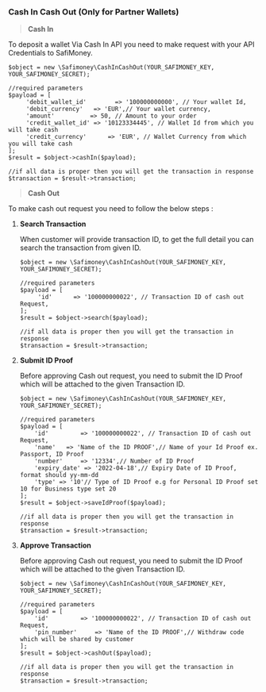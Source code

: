 ### Cash In Cash Out (Only for Partner Wallets)

> **Cash In**

To deposit a wallet Via Cash In API you need to make request with your API Credentials to SafiMoney.

```
$object = new \Safimoney\CashInCashOut(YOUR_SAFIMONEY_KEY, YOUR_SAFIMONEY_SECRET);

//required parameters
$payload = [
     'debit_wallet_id'        => '100000000000', // Your wallet Id,
     'debit_currency' 	=> 'EUR',// Your wallet currency,
     'amount'          => 50, // Amount to your order
     'credit_wallet_id' => '10123334445', // Wallet Id from which you will take cash
     'credit_currency'      => 'EUR', // Wallet Currency from which you will take cash
];
$result = $object->cashIn($payload);

//if all data is proper then you will get the transaction in response
$transaction = $result->transaction;
```



> **Cash Out**

To make cash out request you need to follow the below steps :

1. **Search Transaction**

   When customer will provide transaction ID, to get the full detail you can search the transaction from given ID. 

   ```
   $object = new \Safimoney\CashInCashOut(YOUR_SAFIMONEY_KEY, YOUR_SAFIMONEY_SECRET);
   
   //required parameters
   $payload = [
        'id'      => '100000000022', // Transaction ID of cash out Request,
   ];
   $result = $object->search($payload);
   
   //if all data is proper then you will get the transaction in response
   $transaction = $result->transaction;
   ```

   

2. **Submit ID Proof**

   Before approving Cash out request, you need to submit the ID Proof which will be attached to the given Transaction ID.

   ```
   $object = new \Safimoney\CashInCashOut(YOUR_SAFIMONEY_KEY, YOUR_SAFIMONEY_SECRET);
   
   //required parameters
   $payload = [
       'id'      	=> '100000000022', // Transaction ID of cash out Request,
       'name' 	=> 'Name of the ID PROOF',// Name of your Id Proof ex. Passport, ID Proof
       'number' 	=> '12334',// Number of ID Proof
       'expiry_date' => '2022-04-18',// Expiry Date of ID Proof, format should yy-mm-dd
       'type' => '10'// Type of ID Proof e.g for Personal ID Proof set 10 for Business type set 20
   ];
   $result = $object->saveIdProof($payload);
   
   //if all data is proper then you will get the transaction in response
   $transaction = $result->transaction;
   ```

   

   

3. **Approve Transaction**

   Before approving Cash out request, you need to submit the ID Proof which will be attached to the given Transaction ID.

   ```
   $object = new \Safimoney\CashInCashOut(YOUR_SAFIMONEY_KEY, YOUR_SAFIMONEY_SECRET);
   
   //required parameters
   $payload = [
       'id'      	=> '100000000022', // Transaction ID of cash out Request,
       'pin_number' 	=> 'Name of the ID PROOF',// Withdraw code which will be shared by customer
   ];
   $result = $object->cashOut($payload);
   
   //if all data is proper then you will get the transaction in response
   $transaction = $result->transaction;
   ```

   



